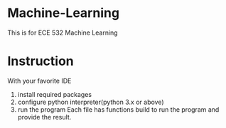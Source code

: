# Machine-Learning
This is for ECE 532 Machine Learning 
# Instruction
With your favorite IDE
 1. install required packages
 2. configure python interpreter(python 3.x or above)
 3. run the program
Each file has functions build to run the program and provide the result.
